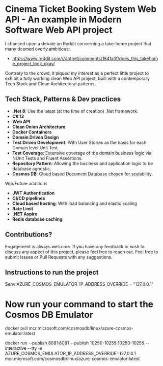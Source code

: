 # Cinema Ticket Booking System Web API - An example in Modern Software Web API project

I chanced upon a debate on Reddit concerning a take-home project that many deemed overly ambitious:
- https://www.reddit.com/r/dotnet/comments/1841x0f/does_this_takehome_project_look_okay/

Contrary to the crowd, it piqued my interest as a perfect little project to exhibit a fully working clean Web API project, built with a contemporary Tech Stack and Clean Architectural patterns.

## Tech Stack, Patterns & Dev practices
- **.Net 8**: Use the latest (at the time of creation) .Net framework.
- **C# 12**
- **Web API**
- **Clean Onion Architecture**
- **Docker Containers**
- **Domain Driven Design**
- **Test Driven Development**: With User Stories as the basis for each Domain level Unit Test
- **Test Coverage**: Extensive coverage of the domain business logic via NUnit Tests and Fluent Assertions.
- **Repository Pattern**: Allowing the business and application logic to be database agnostic.
- **Cosmos DB**: Cloud based Document Database chosen for scalability.
  
Wip/Future additions
- **JWT Authentication**
- **CI/CD pipelines**
- **Cloud based hosting**: With load balancing and elastic scaling
- **Rate Limit**
- **.NET Aspire**
- **Redis database caching**


## Contributions?

Engagement is always welcome. 
If you have any feedback or wish to discuss any aspect of this project, please feel free to reach out.
Feel free to submit Issues or Pull Requests with any suggestions.


## Instructions to run the project

$env:AZURE_COSMOS_EMULATOR_IP_ADDRESS_OVERRIDE = "127.0.0.1"
# Now run your command to start the Cosmos DB Emulator

docker pull mcr.microsoft.com/cosmosdb/linux/azure-cosmos-emulator:latest

docker run --publish 8081:8081 --publish 10250-10255:10250-10255 --interactive --tty -e AZURE_COSMOS_EMULATOR_IP_ADDRESS_OVERRIDE=127.0.0.1 mcr.microsoft.com/cosmosdb/linux/azure-cosmos-emulator:latest



